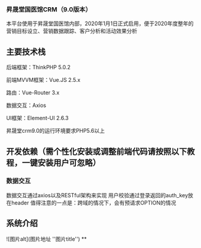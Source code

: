 ﻿
### 昇晟堂国医馆CRM（9.0版本）
本平台使用于昇晟堂国医馆内部，2020年1月1日正式启用，便于2020年度整年的营销目标设立、营销数据跟踪、客户分析和活动效果分析

## 主要技术栈

后端框架：ThinkPHP 5.0.2

前端MVVM框架：Vue.JS 2.5.x 

路由：Vue-Router 3.x 

数据交互：Axios 

UI框架：Element-UI 2.6.3 

昇晟堂crm9.0的运行环境要求PHP5.6以上
## 开发依赖（需个性化安装或调整前端代码请按照以下教程，一键安装用户可忽略）
### 数据交互 
数据交互通过axios以及RESTful架构来实现 
用户校验通过登录返回的auth_key放在header 
值得注意的一点是：跨域的情况下，会有预请求OPTION的情况
## 系统介绍
![图片alt](图片地址 ''图片title'')
**
